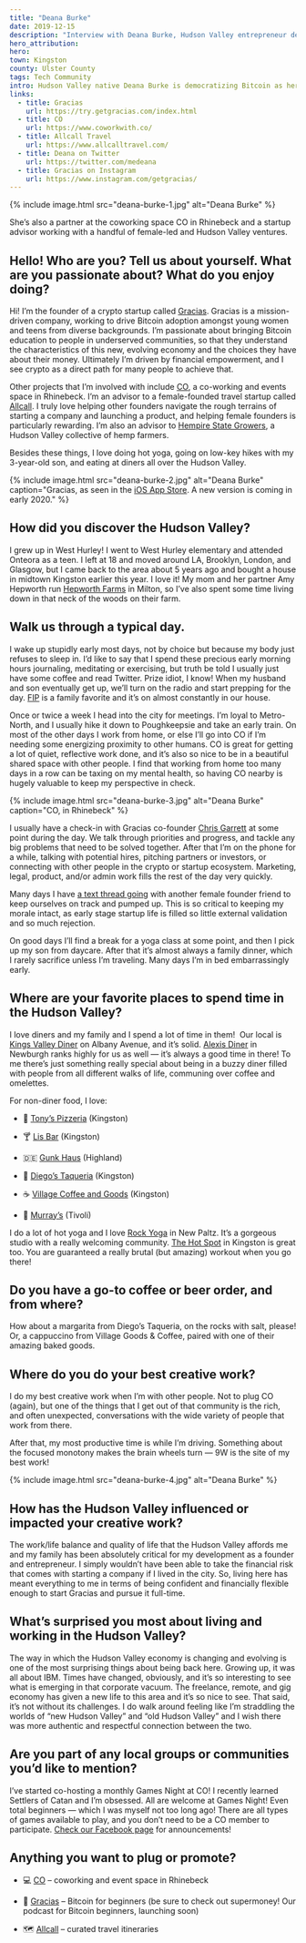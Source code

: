 ```yaml
---
title: "Deana Burke"
date: 2019-12-15
description: "Interview with Deana Burke, Hudson Valley entrepreneur democratizing Bitcoin through her startup, Gracias."
hero_attribution:
hero:
town: Kingston
county: Ulster County
tags: Tech Community
intro: Hudson Valley native Deana Burke is democratizing Bitcoin as her startup Gracias drives cryptocurrency adoption among young women and teens from diverse backgrounds.
links:
  - title: Gracias
    url: https://try.getgracias.com/index.html
  - title: CO
    url: https://www.coworkwith.co/
  - title: Allcall Travel
    url: https://www.allcalltravel.com/
  - title: Deana on Twitter
    url: https://twitter.com/medeana
  - title: Gracias on Instagram
    url: https://www.instagram.com/getgracias/
---
```


{% include image.html src="deana-burke-1.jpg" alt="Deana Burke" %}

She’s also a partner at the coworking space CO in Rhinebeck and a startup advisor working with a handful of female-led and Hudson Valley ventures.

## Hello! Who are you? Tell us about yourself. What are you passionate about? What do you enjoy doing?

Hi! I’m the founder of a crypto startup called [Gracias](https://getgracias.com/). Gracias is a mission-driven company, working to drive Bitcoin adoption amongst young women and teens from diverse backgrounds. I’m passionate about bringing Bitcoin education to people in underserved communities, so that they understand the characteristics of this new, evolving economy and the choices they have about their money. Ultimately I’m driven by financial empowerment, and I see crypto as a direct path for many people to achieve that.

Other projects that I’m involved with include [CO](https://www.coworkwith.co/), a co-working and events space in Rhinebeck. I’m an advisor to a female-founded travel startup called [Allcall](http://allcall.co/). I truly love helping other founders navigate the rough terrains of starting a company and launching a product, and helping female founders is particularly rewarding. I’m also an advisor to [Hempire State Growers](https://hempirestategrowers.com/), a Hudson Valley collective of hemp farmers.

Besides these things, I love doing hot yoga, going on low-key hikes with my 3-year-old son, and eating at diners all over the Hudson Valley.

{% include image.html src="deana-burke-2.jpg" alt="Deana Burke" caption="Gracias, as seen in the <a href='https://apps.apple.com/us/app/gracias/id1436086066?ls=1'>iOS App Store</a>. A new version is coming in early 2020." %}

## How did you discover the Hudson Valley?

I grew up in West Hurley! I went to West Hurley elementary and attended Onteora as a teen. I left at 18 and moved around LA, Brooklyn, London, and Glasgow, but I came back to the area about 5 years ago and bought a house in midtown Kingston earlier this year. I love it! My mom and her partner Amy Hepworth run [Hepworth Farms](https://www.hepworthfarms.com/) in Milton, so I’ve also spent some time living down in that neck of the woods on their farm.

## Walk us through a typical day.

I wake up stupidly early most days, not by choice but because my body just refuses to sleep in. I’d like to say that I spend these precious early morning hours journaling, meditating or exercising, but truth be told I usually just have some coffee and read Twitter. Prize idiot, I know! When my husband and son eventually get up, we’ll turn on the radio and start prepping for the day. [FIP](https://www.fip.fr/) is a family favorite and it’s on almost constantly in our house.

Once or twice a week I head into the city for meetings. I’m loyal to Metro-North, and I usually hike it down to Poughkeepsie and take an early train. On most of the other days I work from home, or else I’ll go into CO if I’m needing some energizing proximity to other humans. CO is great for getting a lot of quiet, reflective work done, and it’s also so nice to be in a beautiful shared space with other people. I find that working from home too many days in a row can be taxing on my mental health, so having CO nearby is hugely valuable to keep my perspective in check.

{% include image.html src="deana-burke-3.jpg" alt="Deana Burke" caption="CO, in Rhinebeck" %}

I usually have a check-in with Gracias co-founder [Chris Garrett](https://twitter.com/czgarrett) at some point during the day. We talk through priorities and progress, and tackle any big problems that need to be solved together. After that I’m on the phone for a while, talking with potential hires, pitching partners or investors, or connecting with other people in the crypto or startup ecosystem. Marketing, legal, product, and/or admin work fills the rest of the day very quickly.

Many days I have [a text thread going](https://twitter.com/medeana/status/1177254029358960640) with another female founder friend to keep ourselves on track and pumped up. This is so critical to keeping my morale intact, as early stage startup life is filled so little external validation and so much rejection.

On good days I’ll find a break for a yoga class at some point, and then I pick up my son from daycare. After that it’s almost always a family dinner, which I rarely sacrifice unless I’m traveling. Many days I’m in bed embarrassingly early.

## Where are your favorite places to spend time in the Hudson Valley?

I love diners and my family and I spend a lot of time in them!  Our local is [Kings Valley Diner](https://www.kingsvalleydiner.com/Home) on Albany Avenue, and it’s solid. [Alexis Diner](http://www.thealexisdiner.com/) in Newburgh ranks highly for us as well — it’s always a good time in there! To me there’s just something really special about being in a buzzy diner filled with people from all different walks of life, communing over coffee and omelettes.

For non-diner food, I love:

- 🍕 [Tony’s Pizzeria](https://www.facebook.com/TonysPizzeria1937/) (Kingston)

- 🍸 [Lis Bar](https://www.lisbar.com/) (Kingston)

- 🇩🇪 [Gunk Haus](https://www.gunkhaus.com/) (Highland)

- 🌮 [Diego’s Taqueria](https://diegostaqueria.com/) (Kingston)

- ☕ [Village Coffee and Goods](https://www.villagecoffeeandgoods.com/) (Kingston)

- 🥐 [Murray’s](https://www.murraystivoli.com/) (Tivoli)

I do a lot of hot yoga and I love [Rock Yoga](http://www.nprockyoga.com/) in New Paltz. It’s a gorgeous studio with a really welcoming community. [The Hot Spot](https://www.hotspotkingston.com/) in Kingston is great too. You are guaranteed a really brutal (but amazing) workout when you go there!

## Do you have a go-to coffee or beer order, and from where?

How about a margarita from Diego’s Taqueria, on the rocks with salt, please! Or, a cappuccino from Village Goods & Coffee, paired with one of their amazing baked goods.

## Where do you do your best creative work?

I do my best creative work when I’m with other people. Not to plug CO (again), but one of the things that I get out of that community is the rich, and often unexpected, conversations with the wide variety of people that work from there.

After that, my most productive time is while I’m driving. Something about the focused monotony makes the brain wheels turn — 9W is the site of my best work!

{% include image.html src="deana-burke-4.jpg" alt="Deana Burke" %}

## How has the Hudson Valley influenced or impacted your creative work?

The work/life balance and quality of life that the Hudson Valley affords me and my family has been absolutely critical for my development as a founder and entrepreneur. I simply wouldn’t have been able to take the financial risk that comes with starting a company if I lived in the city. So, living here has meant everything to me in terms of being confident and financially flexible enough to start Gracias and pursue it full-time.

## What’s surprised you most about living and working in the Hudson Valley?

The way in which the Hudson Valley economy is changing and evolving is one of the most surprising things about being back here. Growing up, it was all about IBM. Times have changed, obviously, and it’s so interesting to see what is emerging in that corporate vacuum. The freelance, remote, and gig economy has given a new life to this area and it’s so nice to see. That said, it’s not without its challenges. I do walk around feeling like I’m straddling the worlds of “new Hudson Valley” and “old Hudson Valley” and I wish there was more authentic and respectful connection between the two.

## Are you part of any local groups or communities you’d like to mention?

I’ve started co-hosting a monthly Games Night at CO! I recently learned Settlers of Catan and I’m obsessed. All are welcome at Games Night! Even total beginners — which I was myself not too long ago! There are all types of games available to play, and you don’t need to be a CO member to participate. [Check our Facebook page](https://www.facebook.com/coworkwithco/) for announcements!

## Anything you want to plug or promote?

- 💻 [CO](https://www.facebook.com/coworkwithco/) – coworking and event space in Rhinebeck

- 📱 [Gracias](https://try.getgracias.com/index.html) – Bitcoin for beginners (be sure to check out supermoney! Our podcast for Bitcoin beginners, launching soon)

- 🗺️ [Allcall](https://beta.allcalltravel.com/) – curated travel itineraries

